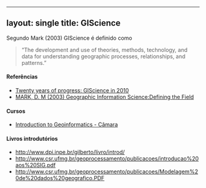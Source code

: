 
---
layout: single
title: GIScience
---
Segundo Mark (2003) GIScience é definido como 
> “The development and use of theories, methods, technology, and data for understanding geographic processes, relationships, and patterns.” 


#### Referências

* [Twenty years of progress: GIScience in 2010](https://www.researchgate.net/publication/45404137_Twenty_years_of_progress_GIScience_in_2010)
* [MARK, D. M  (2003) Geographic Information Science:Defining the Field](http://www.acsu.buffalo.edu/~dmark/MARK_GISCI_BOOK.PDF)

#### Cursos
* [Introduction to Geoinformatics - Câmara](http://geoinformatics.cc/doku.php?id=intro-geoinfo-classes2016)

#### Livros introdutórios 

* http://www.dpi.inpe.br/gilberto/livro/introd/
* http://www.csr.ufmg.br/geoprocessamento/publicacoes/introducao%20aos%20SIG.pdf
* http://www.csr.ufmg.br/geoprocessamento/publicacoes/Modelagem%20de%20dados%20geografico.PDF
